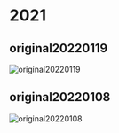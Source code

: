 # 2021

## original20220119

![original20220119](https://upload-bbs.mihoyo.com/upload/2022/01/20/5875627/2bcf98c7ff6d39fdb9ac59bc316af523_3333712622593077410.png)

## original20220108

![original20220108](https://upload-bbs.mihoyo.com/upload/2022/01/10/5875627/6bb35359532cc7f972105a36e5507f0d_4479119133795422665.png)